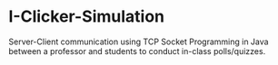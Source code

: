 # I-Clicker-Simulation
Server-Client communication using TCP Socket Programming in Java between a professor and students to conduct in-class polls/quizzes. 
